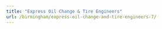 ```yaml
---
title: "Express Oil Change & Tire Engineers"
url: /birmingham/express-oil-change-and-tire-engineers-7/
---
```

